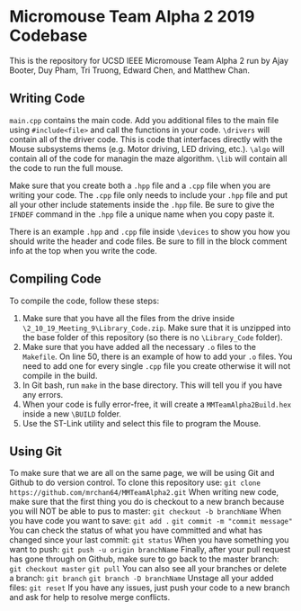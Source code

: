 # Micromouse Team Alpha 2 2019 Codebase

This is the repository for UCSD IEEE Micromouse Team Alpha 2 run by Ajay Booter, Duy Pham, Tri Truong, Edward Chen, and Matthew Chan.

## Writing Code

```main.cpp``` contains the main code. Add you additional files to the main file using ```#include<file>``` and call the functions in your code.
```\drivers``` will contain all of the driver code.  This is code that interfaces directly with the Mouse subsystems thems (e.g. Motor driving, LED driving, etc.).
```\algo``` will contain all of the code for managin the maze algorithm.
```\lib``` will contain all the code to run the full mouse.

Make sure that you create both a ```.hpp``` file and a ```.cpp``` file when you are writing your code.  The ```.cpp``` file only needs to include your ```.hpp``` file and put all your other include statements inside the ```.hpp``` file.  Be sure to give the ```IFNDEF``` command in the ```.hpp``` file a unique name when you copy paste it.

There is an example ```.hpp``` and ```.cpp``` file inside ```\devices``` to show you how you should write the header and code files.  Be sure to fill in the block comment info at the top when you write the code.

## Compiling Code

To compile the code, follow these steps:
1. Make sure that you have all the files from the drive inside ```\2_10_19_Meeting_9\Library_Code.zip```.  Make sure that it is unzipped into the base folder of this repository (so there is no ```\Library_Code``` folder).
2. Make sure that you have added all the necessary ```.o``` files to the ```Makefile```.  On line 50, there is an example of how to add your ```.o``` files.  You need to add one for every single ```.cpp``` file you create otherwise it will not compile in the build.
3. In Git bash, run ```make``` in the base directory.  This will tell you if you have any errors.
4. When your code is fully error-free, it will create a ```MMTeamAlpha2Build.hex``` inside a new ```\BUILD``` folder.
5. Use the ST-Link utility and select this file to program the Mouse.

## Using Git

To make sure that we are all on the same page, we will be using Git and Github to do version control.  To clone this repository use:
```git clone https://github.com/mrchan64/MMTeamAlpha2.git```
When writing new code, make sure that the first thing you do is checkout to a new branch because you will NOT be able to pus to master:
```git checkout -b branchName```
When you have code you want to save:
```git add .```
```git commit -m "commit message"```
You can check the status of what you have committed and what has changed since your last commit:
```git status```
When you have something you want to push:
```git push -u origin branchName```
Finally, after your pull request has gone through on Github, make sure to go back to the master branch:
```git checkout master```
```git pull```
You can also see all your branches or delete a branch:
```git branch```
```git branch -D branchName```
Unstage all your added files:
```git reset```
If you have any issues, just push your code to a new branch and ask for help to resolve merge conflicts.
